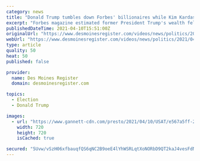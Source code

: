 ```yaml
---
category: news
title: "Donald Trump tumbles down Forbes' billionaires while Kim Kardashian lands on list"
excerpt: "Forbes magazine estimated former President Trump's wealth fell from $3.5 billion to $2.4 billion. moving him from 1,001st place to 1,299th."
publishedDateTime: 2021-04-10T15:51:00Z
originalUrl: "https://www.desmoinesregister.com/videos/news/politics/2021/04/10/donald-trump-kim-kardashian-billionaire-forbes-list/7172191002/"
webUrl: "https://www.desmoinesregister.com/videos/news/politics/2021/04/10/donald-trump-kim-kardashian-billionaire-forbes-list/7172191002/"
type: article
quality: 50
heat: 50
published: false

provider:
  name: Des Moines Register
  domain: desmoinesregister.com

topics:
  - Election
  - Donald Trump

images:
  - url: "https://www.gannett-cdn.com/presto/2021/04/10/USAT/e567a5ff-2c30-4f38-ac5e-11d4de85964c-Donald_Trump_tumbles_down_Forbes_billion-6071983f4f499f10a8881ce2_1_Apr_10_2021_15_01_26_poster.jpeg?quality=10"
    width: 720
    height: 720
    isCached: true

secured: "5Uvw/vSzH06xfbauqfQS6qNC2B9oeE4lYhWSRLqtXoNORbD9QT2kaJ4vesFdNq3houo7hSr7vN2QF1RM+uYxDoQkS5YOqiMoxV3kI1Ov3JvSX25cCgwCUv8Pb2rz/5FZwJhy7dC2sE9Cw5XKT6mm/z9q5BWxaLjUD6Oqf//nimy9PJAtbxDbD03N5OLBiUPX+/pIF5hDp2fdTOCHifdeBayCvYjhzFLwio/Ek7AL6/qN0Thdt+5dFcNxqbXeUWX2kc0YWqI/G+uNFUodb340VeHdMa8qk83JUgvIPWK/jOO7xL9HwkGY3lLIxOxXcuoeC3moIh1Ul99mgKRsMX4k7A0RSvvLnkrlzAQQ4bcIih8=;Xwqtue5IACoRf48ORjePPQ=="
---
```


